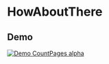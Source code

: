 # HowAboutThere

## Demo
[![Demo CountPages alpha](https://share.gifyoutube.com/KzB6Gb.gif)](https://www.youtube.com/watch?v=KdGtX6f_TXg)
